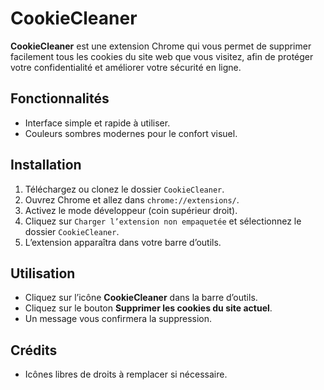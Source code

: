 # CookieCleaner

**CookieCleaner** est une extension Chrome qui vous permet de supprimer facilement tous les cookies du site web que vous visitez, afin de protéger votre confidentialité et améliorer votre sécurité en ligne.

## Fonctionnalités

- Interface simple et rapide à utiliser.
- Couleurs sombres modernes pour le confort visuel.

## Installation

1. Téléchargez ou clonez le dossier `CookieCleaner`.
2. Ouvrez Chrome et allez dans `chrome://extensions/`.
3. Activez le mode développeur (coin supérieur droit).
4. Cliquez sur `Charger l’extension non empaquetée` et sélectionnez le dossier `CookieCleaner`.
5. L’extension apparaîtra dans votre barre d’outils.

## Utilisation

- Cliquez sur l’icône **CookieCleaner** dans la barre d’outils.
- Cliquez sur le bouton **Supprimer les cookies du site actuel**.
- Un message vous confirmera la suppression.

## Crédits

- Icônes libres de droits à remplacer si nécessaire.
